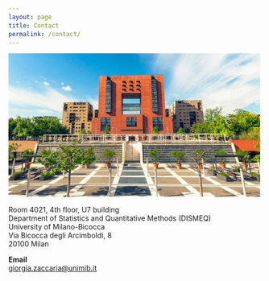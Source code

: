 ```yaml
---
layout: page
title: Contact
permalink: /contact/
---
```

<!-- ![](unitelma.png) -->

![](milano-bicocca.jpg)

Room 4021, 4th floor, U7 building \
Department of Statistics and Quantitative Methods (DISMEQ) \
University of Milano-Bicocca \
Via Bicocca degli Arcimboldi, 8 \
20100 Milan 
     
**Email**   
<a href="mailto:giorgia.zaccaria@unimib.it" target="_blank">giorgia.zaccaria@unimib.it </a>

 
 

